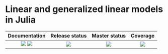 # Linear and generalized linear models in Julia

| **Documentation** | **Release status** | **Master status** | Coverage |
|:-----------------:|:------------------:|:-----------------:|:--------:|
| [![][docs-stable-img]][docs-stable-url] [![][docs-latest-img]][docs-latest-url] | [![][pkg-0.6-img]][pkg-0.6-url] | [![][travis-img]][travis-url] | [![][coveralls-img]][coveralls-url] |

[docs-latest-img]: https://img.shields.io/badge/docs-latest-blue.svg
[docs-latest-url]: https://JuliaStats.github.io/GLM.jl/latest

[docs-stable-img]: https://img.shields.io/badge/docs-stable-blue.svg
[docs-stable-url]: https://JuliaStats.github.io/GLM.jl/stable

[travis-img]: https://travis-ci.org/JuliaStats/GLM.jl.svg?branch=master
[travis-url]: https://travis-ci.org/JuliaStats/GLM.jl

[coveralls-img]: https://coveralls.io/repos/github/JuliaStats/GLM.jl/badge.svg?branch=master
[coveralls-url]: https://coveralls.io/github/JuliaStats/GLM.jl?branch=master

[pkg-0.6-img]: http://pkg.julialang.org/badges/GLM_0.6.svg
[pkg-0.6-url]: http://pkg.julialang.org/?pkg=GLM

